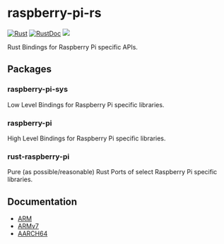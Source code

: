 # raspberry-pi-rs
[![Rust](https://github.com/nathaniel-daniel/raspberry-pi-rs/workflows/Rust/badge.svg)](https://github.com/nathaniel-daniel/raspberry-pi-rs)
[![RustDoc](https://github.com/nathaniel-daniel/raspberry-pi-rs/workflows/RustDoc/badge.svg)](https://github.com/nathaniel-daniel/raspberry-pi-rs)
[![](https://tokei.rs/b1/github.com/nathaniel-daniel/raspberry-pi-rs)](https://github.com/nathaniel-daniel/raspberry-pi-rs)

Rust Bindings for Raspberry Pi specific APIs.

## Packages

### raspberry-pi-sys
Low Level Bindings for Raspberry Pi specific libraries.

### raspberry-pi
High Level Bindings for Raspberry Pi specific libraries.

### rust-raspberry-pi
Pure (as possible/reasonable) Rust Ports of select Raspberry Pi specific libraries.

## Documentation
 * [ARM](https://nathaniel-daniel.github.io/raspberry-pi-rs/arm-unknown-linux-gnueabihf/raspberry_pi_sys/)
 * [ARMv7](https://nathaniel-daniel.github.io/raspberry-pi-rs/armv7-unknown-linux-gnueabihf/raspberry_pi_sys/)
 * [AARCH64](https://nathaniel-daniel.github.io/raspberry-pi-rs/aarch64-unknown-linux-gnu/raspberry_pi_sys/)